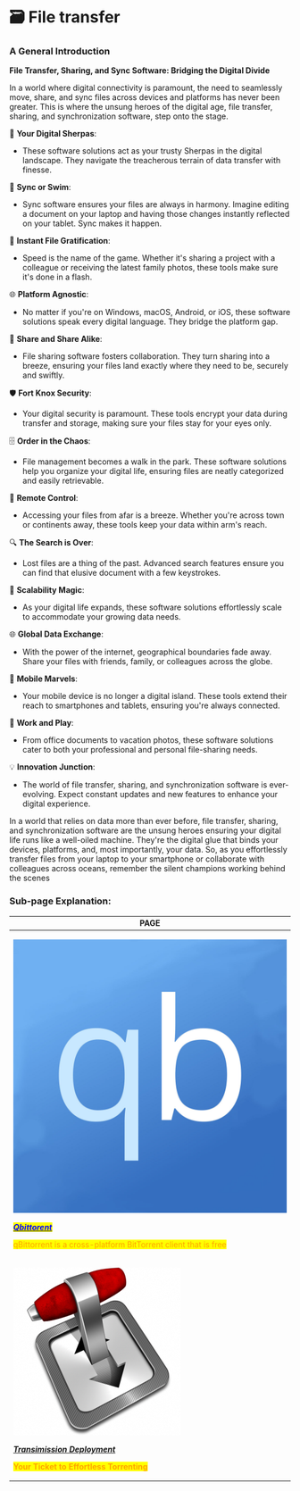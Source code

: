 # 🗃 File transfer

### **A General Introduction**

**File Transfer, Sharing, and Sync Software: Bridging the Digital Divide**

In a world where digital connectivity is paramount, the need to seamlessly move, share, and sync files across devices and platforms has never been greater. This is where the unsung heroes of the digital age, file transfer, sharing, and synchronization software, step onto the stage.

📂 **Your Digital Sherpas**:

* These software solutions act as your trusty Sherpas in the digital landscape. They navigate the treacherous terrain of data transfer with finesse.

🔄 **Sync or Swim**:

* Sync software ensures your files are always in harmony. Imagine editing a document on your laptop and having those changes instantly reflected on your tablet. Sync makes it happen.

🚀 **Instant File Gratification**:

* Speed is the name of the game. Whether it's sharing a project with a colleague or receiving the latest family photos, these tools make sure it's done in a flash.

🌐 **Platform Agnostic**:

* No matter if you're on Windows, macOS, Android, or iOS, these software solutions speak every digital language. They bridge the platform gap.

🌈 **Share and Share Alike**:

* File sharing software fosters collaboration. They turn sharing into a breeze, ensuring your files land exactly where they need to be, securely and swiftly.

🛡️ **Fort Knox Security**:

* Your digital security is paramount. These tools encrypt your data during transfer and storage, making sure your files stay for your eyes only.

🗄️ **Order in the Chaos**:

* File management becomes a walk in the park. These software solutions help you organize your digital life, ensuring files are neatly categorized and easily retrievable.

📡 **Remote Control**:

* Accessing your files from afar is a breeze. Whether you're across town or continents away, these tools keep your data within arm's reach.

🔍 **The Search is Over**:

* Lost files are a thing of the past. Advanced search features ensure you can find that elusive document with a few keystrokes.

🚀 **Scalability Magic**:

* As your digital life expands, these software solutions effortlessly scale to accommodate your growing data needs.

🌐 **Global Data Exchange**:

* With the power of the internet, geographical boundaries fade away. Share your files with friends, family, or colleagues across the globe.

📱 **Mobile Marvels**:

* Your mobile device is no longer a digital island. These tools extend their reach to smartphones and tablets, ensuring you're always connected.

💼 **Work and Play**:

* From office documents to vacation photos, these software solutions cater to both your professional and personal file-sharing needs.

💡 **Innovation Junction**:

* The world of file transfer, sharing, and synchronization software is ever-evolving. Expect constant updates and new features to enhance your digital experience.

In a world that relies on data more than ever before, file transfer, sharing, and synchronization software are the unsung heroes ensuring your digital life runs like a well-oiled machine. They're the digital glue that binds your devices, platforms, and, most importantly, your data. So, as you effortlessly transfer files from your laptop to your smartphone or collaborate with colleagues across oceans, remember the silent champions working behind the scenes

### Sub-page Explanation:



| PAGE                                                                                                                                                                                                                                                                                                                                                                                                              |
| ----------------------------------------------------------------------------------------------------------------------------------------------------------------------------------------------------------------------------------------------------------------------------------------------------------------------------------------------------------------------------------------------------------------- |
| <p><img src="../../.gitbook/assets/square_qbittorrent_logo_by_zoro6663_dg8ip5w-fullview.jpg" alt="" data-size="original"></p><p><a href="https://docs.scaleinfinite.fr/demo-deployment/file-transfer/qbittorent-deployment"><em><mark style="color:blue;"><strong>Qbittorent</strong></mark></em></a></p><p><mark style="color:orange;">qBittorrent is a cross-platform BitTorrent client that is free</mark></p> |
| <p><img src="../../.gitbook/assets/logo (1).png" alt=""></p><p><a href="./#whats-transmission"><em><strong>Transimission Deployment</strong></em></a></p><p><mark style="color:orange;"><strong>Your Ticket to Effortless Torrenting</strong></mark></p>                                                                                                                                                          |
